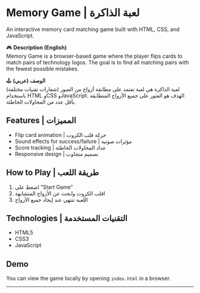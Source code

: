 # Memory Game | لعبة الذاكرة

An interactive memory card matching game built with HTML, CSS, and JavaScript.

🎮 **Description (English)**  
Memory Game is a browser-based game where the player flips cards to match pairs of technology logos. The goal is to find all matching pairs with the fewest possible mistakes.

🕹️ **الوصف (عربي)**  
لعبة الذاكرة هي لعبة تعتمد على مطابقة أزواج من الصور (شعارات تقنيات مختلفة) باستخدام HTML وCSS وJavaScript. الهدف هو العثور على جميع الأزواج المتطابقة بأقل عدد من المحاولات الخاطئة.

## Features | المميزات
- Flip card animation | حركة قلب الكروت
- Sound effects for success/failure | مؤثرات صوتية
- Score tracking | عداد المحاولات الخاطئة
- Responsive design | تصميم متجاوب

## How to Play | طريقة اللعب
1. اضغط على "Start Game"
2. اقلب الكروت وابحث عن الأزواج المتشابهة
3. اللعبة تنتهي عند إيجاد جميع الأزواج

## Technologies | التقنيات المستخدمة
- HTML5
- CSS3
- JavaScript

## Demo
You can view the game locally by opening `index.html` in a browser.

---

